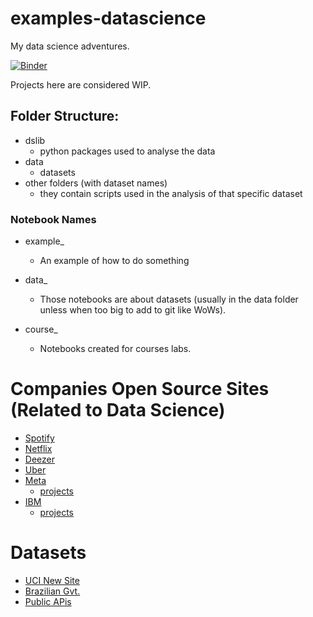 # examples-datascience

My data science adventures.

[![Binder](https://mybinder.org/badge_logo.svg)](https://mybinder.org/v2/gh/mjsmagalhaes/examples-datascience/HEAD?labpath=wow_log.ipynb)

Projects here are considered WIP.

## Folder Structure:

- dslib
  - python packages used to analyse the data
- data
  - datasets
- other folders (with dataset names)
  - they contain scripts used in the analysis of that specific dataset

### Notebook Names

- example\_

  - An example of how to do something

- data\_

  - Those notebooks are about datasets (usually in the data folder unless when too big to add to git like WoWs).

- course\_
  - Notebooks created for courses labs.

# Companies Open Source Sites (Related to Data Science)

- [Spotify](https://spotify.github.io/)
- [Netflix](https://netflix.github.io/)
- [Deezer](https://deezer.github.io/)
- [Uber](https://uber.github.io/)
- [Meta](https://opensource.fb.com/)
  - [projects](https://github.com/facebook)
- [IBM](https://www.ibm.com/opensource/open-projects/)
  - [projects](https://www.ibm.com/opensource/open-projects/)

# Datasets

- [UCI New Site](https://archive-beta.ics.uci.edu/)
- [Brazilian Gvt.](https://brasil.io/datasets/)
- [Public APis](https://github.com/public-apis/public-apis)
